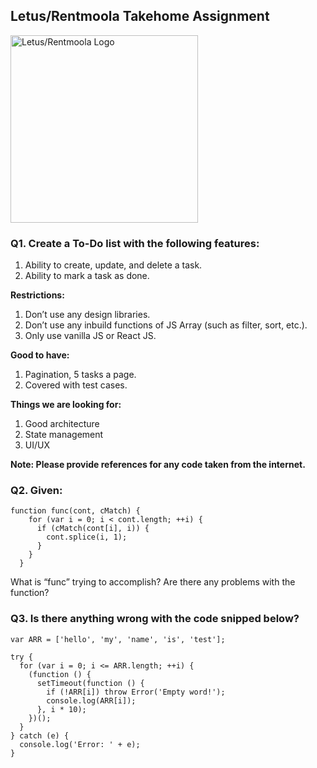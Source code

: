 ## Letus/Rentmoola Takehome Assignment

<img 
  src="https://s3-eu-west-1.amazonaws.com/tpd/logos/5fc8ff888f14430001f4b141/0x0.png"
  alt="Letus/Rentmoola Logo"
  width="300px"
/>

### Q1. Create a To-Do list with the following features:
1. Ability to create, update, and delete a task.
2. Ability to mark a task as done.

<strong>Restrictions:</strong>
1. Don’t use any design libraries.
2. Don’t use any inbuild functions of JS Array (such as filter, sort, etc.).
3. Only use vanilla JS or React JS.

<strong>Good to have:</strong>
1. Pagination, 5 tasks a page.
2. Covered with test cases.

<strong>Things we are looking for:</strong>
1. Good architecture
2. State management
3. UI/UX

<strong>Note: Please provide references for any code taken from the internet.</strong>


### Q2. Given:
```
function func(cont, cMatch) {
    for (var i = 0; i < cont.length; ++i) {
      if (cMatch(cont[i], i)) {
        cont.splice(i, 1);
      }
    }
  }
```
What is “func” trying to accomplish? Are there any problems with the function?


### Q3. Is there anything wrong with the code snipped below?
```
var ARR = ['hello', 'my', 'name', 'is', 'test'];

try {
  for (var i = 0; i <= ARR.length; ++i) {
    (function () {
      setTimeout(function () {
        if (!ARR[i]) throw Error('Empty word!');
        console.log(ARR[i]);
      }, i * 10);
    })();
  }
} catch (e) {
  console.log('Error: ' + e);
}